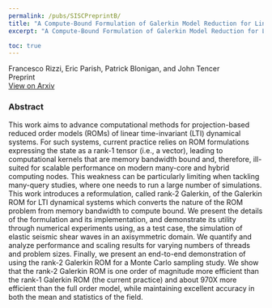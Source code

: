 ```yaml
---
permalink: /pubs/SISCPreprintB/
title: "A Compute-Bound Formulation of Galerkin Model Reduction for Linear Time-Invariant Dynamical Systems"
excerpt: "A Compute-Bound Formulation of Galerkin Model Reduction for Linear Time-Invariant Dynamical Systems"

toc: true
---
```


Francesco Rizzi, Eric Parish, Patrick Blonigan, and John Tencer  
Preprint  
[View on Arxiv](https://arxiv.org/abs/2009.11742)  

### Abstract

This work aims to advance computational methods for projection-based reduced order models (ROMs) of linear time-invariant (LTI) dynamical systems. For such systems, current practice relies on ROM formulations expressing the state as a rank-1 tensor (i.e., a vector), leading to computational kernels that are memory bandwidth bound and, therefore, ill-suited for scalable performance on modern many-core and hybrid computing nodes. This weakness can be particularly limiting when tackling many-query studies, where one needs to run a large number of simulations. This work introduces a reformulation, called rank-2 Galerkin, of the Galerkin ROM for LTI dynamical systems which converts the nature of the ROM problem from memory bandwidth to compute bound. We present the details of the formulation and its implementation, and demonstrate its utility through numerical experiments using, as a test case, the simulation of elastic seismic shear waves in an axisymmetric domain. We quantify and analyze performance and scaling results for varying numbers of threads and problem sizes. Finally, we present an end-to-end demonstration of using the rank-2 Galerkin ROM for a Monte Carlo sampling study. We show that the rank-2 Galerkin ROM is one order of magnitude more efficient than the rank-1 Galerkin ROM (the current practice) and about 970X more efficient than the full order model, while maintaining excellent accuracy in both the mean and statistics of the field.